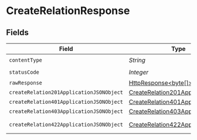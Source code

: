 # CreateRelationResponse


## Fields

| Field                                                                                                                    | Type                                                                                                                     | Required                                                                                                                 | Description                                                                                                              |
| ------------------------------------------------------------------------------------------------------------------------ | ------------------------------------------------------------------------------------------------------------------------ | ------------------------------------------------------------------------------------------------------------------------ | ------------------------------------------------------------------------------------------------------------------------ |
| `contentType`                                                                                                            | *String*                                                                                                                 | :heavy_check_mark:                                                                                                       | N/A                                                                                                                      |
| `statusCode`                                                                                                             | *Integer*                                                                                                                | :heavy_check_mark:                                                                                                       | N/A                                                                                                                      |
| `rawResponse`                                                                                                            | [HttpResponse<byte[]>](https://docs.oracle.com/en/java/javase/11/docs/api/java.net.http/java/net/http/HttpResponse.html) | :heavy_minus_sign:                                                                                                       | N/A                                                                                                                      |
| `createRelation201ApplicationJSONObject`                                                                                 | [CreateRelation201ApplicationJSON](../../models/operations/CreateRelation201ApplicationJSON.md)                          | :heavy_minus_sign:                                                                                                       | Created                                                                                                                  |
| `createRelation401ApplicationJSONObject`                                                                                 | [CreateRelation401ApplicationJSON](../../models/operations/CreateRelation401ApplicationJSON.md)                          | :heavy_minus_sign:                                                                                                       | Unauthenticated                                                                                                          |
| `createRelation403ApplicationJSONObject`                                                                                 | [CreateRelation403ApplicationJSON](../../models/operations/CreateRelation403ApplicationJSON.md)                          | :heavy_minus_sign:                                                                                                       | Forbidden                                                                                                                |
| `createRelation422ApplicationJSONObject`                                                                                 | [CreateRelation422ApplicationJSON](../../models/operations/CreateRelation422ApplicationJSON.md)                          | :heavy_minus_sign:                                                                                                       | Invalid data posted                                                                                                      |